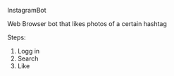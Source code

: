 InstagramBot

Web Browser bot that likes photos of a certain hashtag

Steps:

1. Logg in
2. Search
3. Like
